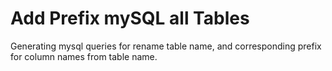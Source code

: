 # Add Prefix mySQL all Tables

Generating mysql queries for rename table name, and corresponding prefix for column names from table 
name.
